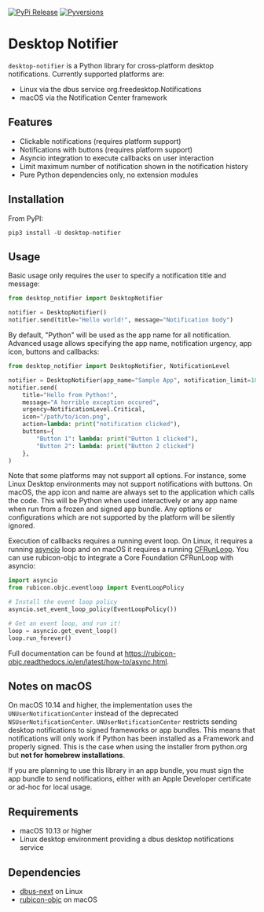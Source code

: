 [![PyPi Release](https://img.shields.io/pypi/v/desktop-notifier.svg)](https://pypi.org/project/desktop-notifier/)
[![Pyversions](https://img.shields.io/pypi/pyversions/desktop-notifier.svg)](https://pypi.org/pypi/desktop-notifier/)

# Desktop Notifier

`desktop-notifier`  is a Python library for cross-platform desktop notifications.
Currently supported platforms are:

* Linux via the dbus service org.freedesktop.Notifications
* macOS via the Notification Center framework

## Features

* Clickable notifications (requires platform support)
* Notifications with buttons (requires platform support)
* Asyncio integration to execute callbacks on user interaction
* Limit maximum number of notification shown in the notification history
* Pure Python dependencies only, no extension modules

## Installation

From PyPI:

```
pip3 install -U desktop-notifier
```

## Usage

Basic usage only requires the user to specify a notification title and message:

```Python
from desktop_notifier import DesktopNotifier

notifier = DesktopNotifier()
notifier.send(title="Hello world!", message="Notification body")
```

By default, "Python" will be used as the app name for all notification. Advanced usage
allows specifying the app name, notification urgency, app icon, buttons and callbacks:

```Python
from desktop_notifier import DesktopNotifier, NotificationLevel

notifier = DesktopNotifier(app_name="Sample App", notification_limit=10)
notifier.send(
    title="Hello from Python!",
    message="A horrible exception occured",
    urgency=NotificationLevel.Critical,
    icon="/path/to/icon.png",
    action=lambda: print("notification clicked"),
    buttons={
        "Button 1": lambda: print("Button 1 clicked"),
        "Button 2": lambda: print("Button 2 clicked")
    },
)
```

Note that some platforms may not support all options. For instance, some Linux Desktop
environments may not support notifications with buttons. On macOS, the app icon and name
are always set to the application which calls the code. This will be Python when used
interactively or any app name when run from a frozen and signed app bundle. Any options
or configurations which are not supported by the platform will be silently ignored.

Execution of callbacks requires a running event loop. On Linux, it requires a running
[asyncio](https://docs.python.org/3/library/asyncio.html) loop and on macOS it requires
a running
[CFRunLoop](https://developer.apple.com/documentation/corefoundation/cfrunloop-rht). You
can use rubicon-objc to integrate a Core Foundation CFRunLoop with asyncio:

```Python
import asyncio
from rubicon.objc.eventloop import EventLoopPolicy

# Install the event loop policy
asyncio.set_event_loop_policy(EventLoopPolicy())

# Get an event loop, and run it!
loop = asyncio.get_event_loop()
loop.run_forever()
```

Full documentation can be found at https://rubicon-objc.readthedocs.io/en/latest/how-to/async.html.

## Notes on macOS

On macOS 10.14 and higher, the implementation uses the `UNUserNotificationCenter`
instead of the deprecated `NSUserNotificationCenter`. `UNUserNotificationCenter`
restricts sending desktop notifications to signed frameworks or app bundles. This means
that notifications will only work if Python has been installed as a Framework and
properly signed. This is the case when using the installer from python.org but **not for
homebrew installations**.

If you are planning to use this library in an app bundle, you must sign the app bundle
to send notifications, either with an Apple Developer certificate or ad-hoc for local
usage.

## Requirements

* macOS 10.13 or higher
* Linux desktop environment providing a dbus desktop notifications service

## Dependencies

* [dbus-next](https://github.com/altdesktop/python-dbus-next) on Linux
* [rubicon-objc](https://github.com/beeware/rubicon-objc) on macOS
